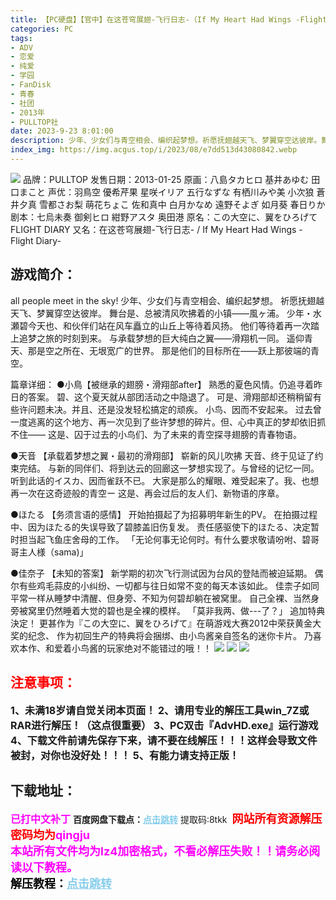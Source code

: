 ```yaml
---
title: 【PC硬盘】【官中】在这苍穹展翅-飞行日志-（If My Heart Had Wings -Flight Diary-）
categories: PC
tags:
- ADV
- 恋爱
- 纯爱
- 学园
- FanDisk
- 青春
- 社团
- 2013年
- PULLTOP社
date: 2023-9-23 8:01:00
description: 少年、少女们与青空相会、编织起梦想。祈愿抚翅越天飞、梦翼穿空达彼岸。舞台是、总被清风吹拂着的小镇――風ヶ浦。少年・水瀬碧今天也、和伙伴们站在风车矗立的山丘上等待着风扬。他们等待着再一次踏上追梦之旅的时刻到来。与承载梦想的巨大纯白之翼――滑翔机一同。遥仰青天、那是空之所在、无垠宽广的世界。那是他们的目标所在――跃上那彼端的青空。
index_img: https://img.acgus.top/i/2023/08/e7dd513d43080842.webp
---
```

![](https://img.acgus.top/i/2023/08/e7dd513d43080842.webp)
品牌：PULLTOP
发售日期：2013-01-25
原画：八島タカヒロ 基井あゆむ 田口まこと
声优：羽鳥空 優希芹果 星咲イリア 五行なずな 有栖川みや美 小次狼 蒼井夕真 雪都さお梨 萌花ちょこ 佐和真中 白月かなめ 遠野そよぎ 如月葵 春日りか
剧本：七烏未奏 御剣ヒロ 紺野アスタ 奥田港
原名：この大空に、翼をひろげて FLIGHT DIARY
又名：在这苍穹展翅-飞行日志- / If My Heart Had Wings -Flight Diary-

## 游戏简介：
all  people  meet  in   the   sky!
少年、少女们与青空相会、编织起梦想。
祈愿抚翅越天飞、梦翼穿空达彼岸。
舞台是、总被清风吹拂着的小镇――風ヶ浦。
少年・水瀬碧今天也、和伙伴们站在风车矗立的山丘上等待着风扬。
他们等待着再一次踏上追梦之旅的时刻到来。
与承载梦想的巨大纯白之翼――滑翔机一同。
遥仰青天、那是空之所在、无垠宽广的世界。
那是他们的目标所在――跃上那彼端的青空。

篇章详细：
●小鳥【被继承的翅膀・滑翔部after】
熟悉的夏色风情。仍追寻着昨日的答案。
碧、这个夏天就从部团活动之中隐退了。
可是、滑翔部却还稍稍留有些许问题未决。并且、还是没发轻松搞定的顽疾。
小鸟、因而不安起来。
过去曾一度逃离的这个地方、再一次见到了些许梦想的碎片。但、心中真正的梦却依旧抓不住――
这是、囚于过去的小鸟们、为了未来的青空探寻翅膀的青春物语。

●天音 【承载着梦想之翼・最初的滑翔部】
崭新的风儿吹拂
天音、终于见证了约束完结。
与新的同伴们、将到达云的回廊这一梦想实现了。与曾经的记忆一同。
听到此话的イスカ、因而雀跃不已。
大家是那么的耀眼、难受起来了。我、也想再一次在这奇迹般的青空ー
这是、再会过后的友人们、新物语的序章。

●ほたる 【务须言语的感情】
开始拍摄起了为招募明年新生的PV。
在拍摄过程中、因为ほたる的失误导致了碧膝盖旧伤复发。
责任感驱使下的ほたる、决定暂时担当起飞鱼庄舍母的工作。
「无论何事无论何时。有什么要求敬请吩咐、碧哥哥主人様（sama)」

●佳奈子 【未知的答案】
新学期的初次飞行测试因为台风的登陆而被迫延期。
偶尔有些鸡毛蒜皮的小纠纷、一切都与往日如常不变的每天本该如此。
佳柰子如同平常一样从睡梦中清醒、但身旁、不知为何碧却躺在被窝里。
自己全裸、当然身旁被窝里仍然睡着大觉的碧也是全裸的模样。
「莫非我两、做---了？」
追加特典決定！
更甚作为『この大空に、翼をひろげて』在萌游戏大赛2012中荣获黄金大奖的纪念、
作为初回生产的特典将会捆绑、由小鸟酱亲自签名的迷你卡片。
乃喜欢本作、和爱着小鸟酱的玩家绝对不能错过的哦！！
![](https://img.acgus.top/i/2023/08/da1e6d7aca080848.webp)
![](https://img.acgus.top/i/2023/08/16eb788f2b080846.webp)
![](https://img.acgus.top/i/2023/08/910a7a22eb080844.webp)




## <font color=#FF0000 >注意事项：</font>
<font size=3><b>1、未满18岁请自觉关闭本页面！
2、请用专业的解压工具win_7Z或RAR进行解压！（这点很重要）
3、PC双击『AdvHD.exe』运行游戏
4、下载文件前请先保存下来，请不要在线解压！！！这样会导致文件被封，对你也没好处！！！
5、有能力请支持正版！</b></font>

## 下载地址：
<font color=#FF00FF size=3><b>已打中文补丁</b></font>
<b>百度网盘下载点：</b><a href="https://pan.baidu.com/s/1tKBkuAytKokfu1Drze-XRw?pwd=8tkk" style="color: #87CEEB;"><b>点击跳转</b></a> 提取码:8tkk
<a style="padding: 0" href="https://post.qingju.org/AD/"><img style="max-width:100%" src="https://img.acgus.top/i/2024/07/478f689b8021d8d499ab43d21acf137a.gif" alt=""></a>
<b><font color=#FF0000 size=4>网站所有资源解压密码均为</b></font><b><font color=#FF00FF size=4>qingju</font><font color=#FF0000 ></font></b><br><b><font color=#FF00FF size=4>本站所有文件均为lz4加密格式，不看必解压失败！！请务必阅读以下教程。</b></font><br><b><font color=#000 size=4>解压教程：</b><a href="https://post.qingju.org/tutorial/000/" style="color: #87CEEB;"><b>点击跳转</b></a>
